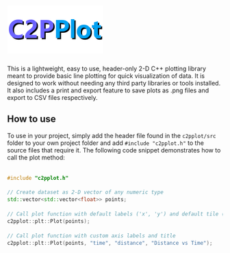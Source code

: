 # !["Logo"](C2PPlot.png)

This is a lightweight, easy to use, header-only 2-D C++ plotting library meant to provide basic line plotting for quick visualization of data. It is designed to work without needing any third party libraries or tools installed. It also includes a print and export feature to save plots as .png files and export to CSV files respectively.

## How to use

To use in your project, simply add the header file found in the `c2pplot/src` folder to your own project folder and add `#include "c2pplot.h"` to the source files that require it. The following code snippet demonstrates how to call the plot method:

```cpp

#include "c2pplot.h"

// Create dataset as 2-D vector of any numeric type
std::vector<std::vector<float>> points;

// Call plot function with default labels ('x', 'y') and default tile ('Plot')
c2pplot::plt::Plot(points);

// Call plot function with custom axis labels and title
c2pplot::plt::Plot(points, "time", "distance", "Distance vs Time");

```
